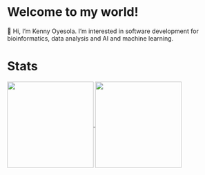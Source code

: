 # Welcome to my world!

👋 Hi, I’m Kenny Oyesola. I’m interested in software development for bioinformatics, data analysis and AI and machine learning.

# Stats

<a href="https://github.com/0m0kenny/github-readme-stats">
  <img height=200 align="center" src="github-readme-stats-beta-six-93.vercel.app/api?username=0m0kenny" />
</a>
<a href="https://github.com/0m0kenny/convoychat">
  <img height=200 align="center" src="https://github-readme-stats-beta-six-93.vercel.app/api/top-langs?username=0m0kenny&layout=compact&langs_count=8&card_width=250" />
</a>

<!---
0m0kenny/0m0kenny is a ✨ special ✨ repository because its `README.md` (this file) appears on your GitHub profile.
You can click the Preview link to take a look at your changes.
--->
